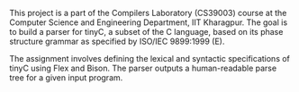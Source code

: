 This project is a part of the Compilers Laboratory (CS39003) course at the Computer Science and Engineering Department, IIT Kharagpur. The goal is to build a parser for tinyC, a subset of the C language, based on its phase structure grammar as specified by ISO/IEC 9899:1999 (E).

The assignment involves defining the lexical and syntactic specifications of tinyC using Flex and Bison. The parser outputs a human-readable parse tree for a given input program.